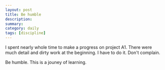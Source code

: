 ```yaml
---
layout: post
title: Be humble
description: 
summary: 
category: daily 
tags: [discipline]
---
```

I spent nearly whole time to make a progress on project A1. There were much detail and dirty work at the beginning. I have to do it. Don't complain.

Be humble. This is a jouney of learning. 